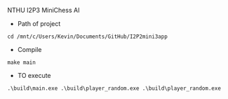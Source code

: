 NTHU I2P3   MiniChess AI

* Path of project
```
cd /mnt/c/Users/Kevin/Documents/GitHub/I2P2mini3app
```

* Compile
```
make main
```

* TO execute
```
.\build\main.exe .\build\player_random.exe .\build\player_random.exe
```